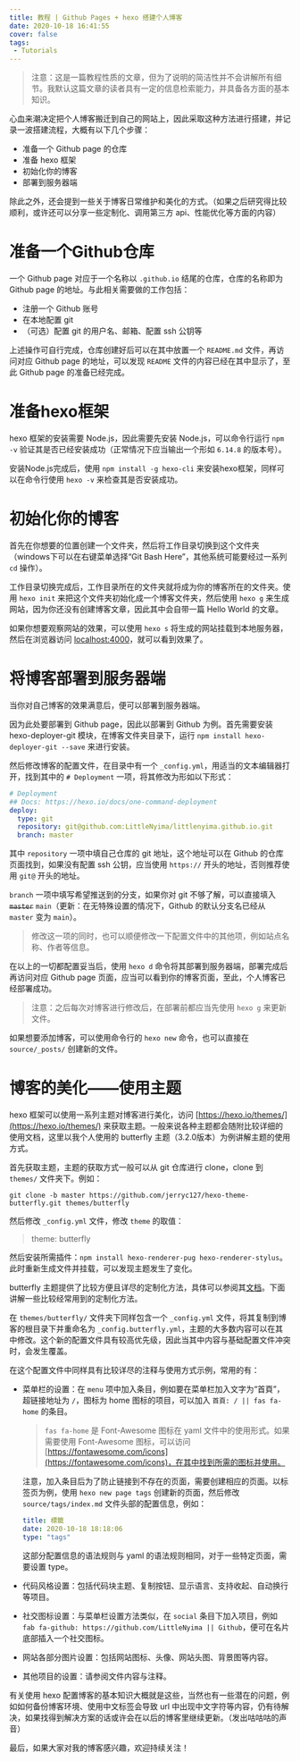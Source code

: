 ```yaml
---
title: 教程 | Github Pages + hexo 搭建个人博客
date: 2020-10-18 16:41:55
cover: false
tags: 
 - Tutorials
---
```

> 注意：这是一篇教程性质的文章，但为了说明的简洁性并不会讲解所有细节。我默认这篇文章的读者具有一定的信息检索能力，并具备各方面的基本知识。

心血来潮决定把个人博客搬迁到自己的网站上，因此采取这种方法进行搭建，并记录一波搭建流程，大概有以下几个步骤：

* 准备一个 Github page 的仓库
* 准备 hexo 框架
* 初始化你的博客
* 部署到服务器端

除此之外，还会提到一些关于博客日常维护和美化的方式。（如果之后研究得比较顺利，或许还可以分享一些定制化、调用第三方 api、性能优化等方面的内容）

# 准备一个Github仓库

一个 Github page 对应于一个名称以 `.github.io` 结尾的仓库，仓库的名称即为 Github page 的地址。与此相关需要做的工作包括：

* 注册一个 Github 账号
* 在本地配置 git
* （可选）配置 git 的用户名、邮箱、配置 ssh 公钥等

上述操作可自行完成，仓库创建好后可以在其中放置一个 `README.md` 文件，再访问对应 Github page 的地址，可以发现 `README` 文件的内容已经在其中显示了，至此 Github page 的准备已经完成。

# 准备hexo框架

hexo 框架的安装需要 Node.js，因此需要先安装 Node.js，可以命令行运行 `npm -v` 验证其是否已经安装成功（正常情况下应当输出一个形如 `6.14.8` 的版本号）。

安装Node.js完成后，使用 `npm install -g hexo-cli` 来安装hexo框架，同样可以在命令行使用 `hexo -v` 来检查其是否安装成功。

# 初始化你的博客

首先在你想要的位置创建一个文件夹，然后将工作目录切换到这个文件夹（windows下可以在右键菜单选择“Git Bash Here”，其他系统可能要经过一系列 `cd` 操作）。

工作目录切换完成后，工作目录所在的文件夹就将成为你的博客所在的文件夹。使用 `hexo init` 来把这个文件夹初始化成一个博客文件夹，然后使用 `hexo g` 来生成网站，因为你还没有创建博客文章，因此其中会自带一篇 Hello World 的文章。

如果你想要观察网站的效果，可以使用 `hexo s` 将生成的网站挂载到本地服务器，然后在浏览器访问 [localhost:4000](localhost:4000)，就可以看到效果了。

# 将博客部署到服务器端

当你对自己博客的效果满意后，便可以部署到服务器端。

因为此处要部署到 Github page，因此以部署到 Github 为例。首先需要安装 hexo-deployer-git 模块，在博客文件夹目录下，运行 `npm install hexo-deployer-git --save` 来进行安装。

然后修改博客的配置文件，在目录中有一个 `_config.yml`，用适当的文本编辑器打开，找到其中的 `# Deployment` 一项，将其修改为形如以下形式：

```yaml
# Deployment
## Docs: https://hexo.io/docs/one-command-deployment
deploy:
  type: git
  repository: git@github.com:LittleNyima/littlenyima.github.io.git
  branch: master
```

其中 `repository` 一项中填自己仓库的 git 地址，这个地址可以在 Github 的仓库页面找到，如果没有配置 ssh 公钥，应当使用 `https://` 开头的地址，否则推荐使用 `git@` 开头的地址。

`branch` 一项中填写希望推送到的分支，如果你对 git 不够了解，可以直接填入 ~~`master`~~ `main`（更新：在无特殊设置的情况下，Github 的默认分支名已经从 `master` 变为 `main`）。

> 修改这一项的同时，也可以顺便修改一下配置文件中的其他项，例如站点名称、作者等信息。

在以上的一切都配置妥当后，使用 `hexo d` 命令将其部署到服务器端，部署完成后再访问对应 Github page 页面，应当可以看到你的博客页面，至此，个人博客已经部署成功。

> 注意：之后每次对博客进行修改后，在部署前都应当先使用 `hexo g` 来更新文件。

如果想要添加博客，可以使用命令行的 `hexo new` 命令，也可以直接在 `source/_posts/` 创建新的文件。

# 博客的美化——使用主题

hexo 框架可以使用一系列主题对博客进行美化，访问 [https://hexo.io/themes/](https://hexo.io/themes/) 来获取主题。一般来说各种主题都会随附比较详细的使用文档，这里以我个人使用的 butterfly 主题（3.2.0版本）为例讲解主题的使用方式。

首先获取主题，主题的获取方式一般可以从 git 仓库进行 clone，clone 到 `themes/` 文件夹下。例如：

```shell
git clone -b master https://github.com/jerryc127/hexo-theme-butterfly.git themes/butterfly
```

然后修改 `_config.yml` 文件，修改 `theme` 的取值：

> theme: butterfly

然后安装所需插件：`npm install hexo-renderer-pug hexo-renderer-stylus`。此时重新生成文件并挂载，可以发现主题发生了变化。

butterfly 主题提供了比较方便且详尽的定制化方法，具体可以参阅其[文档](https://demo.jerryc.me/posts/21cfbf15/)。下面讲解一些比较经常用到的定制化方法。

在 `themes/butterfly/` 文件夹下同样包含一个 `_config.yml` 文件，将其复制到博客的根目录下并重命名为 `_config.butterfly.yml`，主题的大多数内容可以在其中修改。这个新的配置文件具有较高优先级，因此当其中内容与基础配置文件冲突时，会发生覆盖。

在这个配置文件中同样具有比较详尽的注释与使用方式示例，常用的有：

* 菜单栏的设置：在 `menu` 项中加入条目，例如要在菜单栏加入文字为“首頁”，超链接地址为 `/`，图标为 home 图标的项目，可以加入 `首頁: / || fas fa-home` 的条目。

    > `fas fa-home` 是 Font-Awesome 图标在 yaml 文件中的使用形式。如果需要使用 Font-Awesome 图标，可以访问 [https://fontawesome.com/icons](https://fontawesome.com/icons)，在其中找到所需的图标并使用。

    注意，加入条目后为了防止链接到不存在的页面，需要创建相应的页面。以标签页为例，使用 `hexo new page tags` 创建新的页面，然后修改 `source/tags/index.md` 文件头部的配置信息，例如：

    ```yaml
    title: 標籤
    date: 2020-10-18 18:18:06
    type: "tags"
    ```

    这部分配置信息的语法规则与 yaml 的语法规则相同，对于一些特定页面，需要设置 type。

* 代码风格设置：包括代码块主题、复制按钮、显示语言、支持收起、自动换行等项目。

* 社交图标设置：与菜单栏设置方法类似，在 `social` 条目下加入项目，例如 `fab fa-github: https://github.com/LittleNyima || Github`，便可在名片底部插入一个社交图标。

* 网站各部分图片设置：包括网站图标、头像、网站头图、背景图等内容。

* 其他项目的设置：请参阅文件内容与注释。

有关使用 hexo 配置博客的基本知识大概就是这些，当然也有一些潜在的问题，例如如何备份博客环境、使用中文标签会导致 url 中出现中文字符等内容，仍有待解决，如果找得到解决方案的话或许会在以后的博客里继续更新。（发出咕咕咕的声音）

最后，如果大家对我的博客感兴趣，欢迎持续关注！